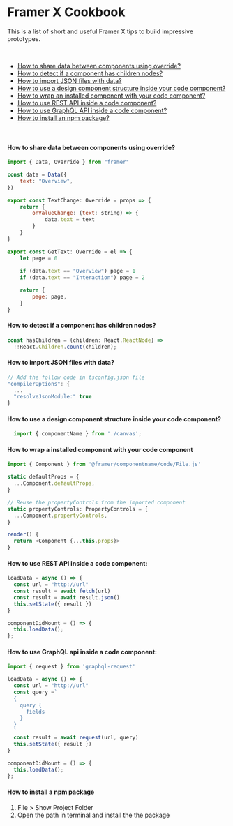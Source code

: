# Framer X Cookbook
This is a list of short and useful Framer X tips to build impressive prototypes.

<br/>

- [How to share data between components using override?](#how-to-share-data-between-components-using-override)
- [How to detect if a component has children nodes?](#how-to-detect-if-a-component-has-children-nodes)
- [How to import JSON files with data?](#how-to-import-json-files-with-data)
- [How to use a design component structure inside your code component?](#how-to-use-a-design-component-structure-inside-your-code-component)
- [How to wrap an installed component with your code component?](#how-to-wrap-a-installed-component-with-your-code-component)
- [How to use REST API inside a code component?](#how-to-use-rest-api-inside-a-code-component)
- [How to use GraphQL API inside a code component?](#how-to-use-graphql-api-inside-a-code-component)
- [How to install an npm package?](#how-to-install-an-npm-package)

<br/>

#### How to share data between components using override?
```js
import { Data, Override } from "framer"

const data = Data({
    text: "Overview",
})

export const TextChange: Override = props => {
    return {
        onValueChange: (text: string) => {
            data.text = text
        }
    }
}

export const GetText: Override = el => {
    let page = 0
    
    if (data.text == "Overview") page = 1
    if (data.text == "Interaction") page = 2

    return {
        page: page,
    }
}

```

#### How to detect if a component has children nodes?
```js
const hasChildren = (children: React.ReactNode) =>
  !!React.Children.count(children);
```

#### How to import JSON files with data?
```js
// Add the follow code in tsconfig.json file
"compilerOptions": {
  ...
  "resolveJsonModule:" true
}
```
#### How to use a design component structure inside your code component?
```js
  import { componentName } from './canvas'; 
```
#### How to wrap a installed component with your code component
```js
import { Component } from '@framer/componentname/code/File.js'

static defaultProps = { 
  ...Component.defaultProps,
}

// Reuse the propertyControls from the imported component
static propertyControls: PropertyControls = { 
  ...Component.propertyControls,
} 

render() { 
  return <Component {...this.props}>
}
```
#### How to use REST API inside a code component:
```js
loadData = async () => {
  const url = "http://url"
  const result = await fetch(url)
  const result = await result.json()
  this.setState({ result })
}

componentDidMount = () => { 
  this.loadData();
};
```
#### How to use GraphQL api inside a code component:
```js
import { request } from 'graphql-request'

loadData = async () => {
  const url = "http://url"
  const query =`
  {
    query { 
      fields
    }	
  }
  `
  const result = await request(url, query)
  this.setState({ result })
}

componentDidMount = () => { 
  this.loadData();
};
```
#### How to install a npm package

1. File > Show Project Folder
2. Open the path in terminal and install the the package

